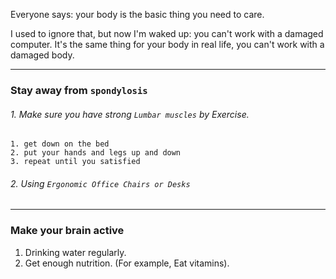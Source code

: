 Everyone says: your body is the basic thing you need to care.

I used to ignore that, but now I'm waked up: you can't work with a damaged computer. It's the same thing for your body in real life, you can't work with a damaged body.

___

### Stay away from `spondylosis`

###### 1. Make sure you have strong `Lumbar muscles` by Exercise.

```
1. get down on the bed
2. put your hands and legs up and down
3. repeat until you satisfied
```

###### 2. Using `Ergonomic Office Chairs or Desks`

___

### Make your brain active

1. Drinking water regularly.
2. Get enough nutrition. (For example, Eat vitamins).
